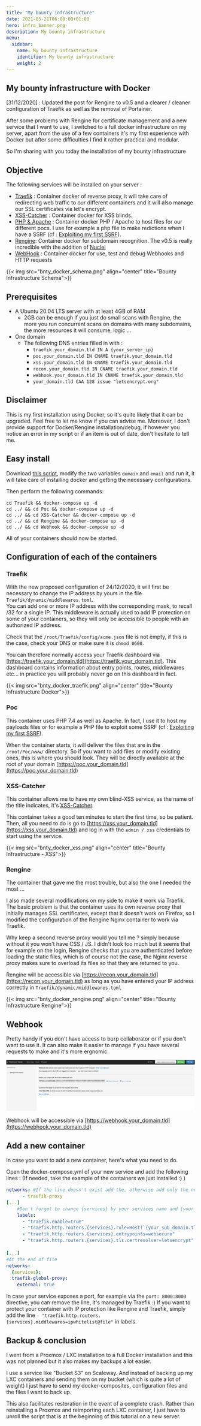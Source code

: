 ```yaml
---
title: "My bounty infrastructure"
date: 2021-05-21T06:00:00+01:00
hero: infra_banner.png
description: My bounty infrastructure
menu:
  sidebar:
    name: My bounty infrastructure
    identifier: My bounty infrastructure
    weight: 2
---
```


## My bounty infrastructure with Docker

[31/12/2020] : Updated the post for Rengine to v0.5 and a clearer / cleaner configuration of Traefik as well as the removal of Portainer.

After some problems with Rengine for certificate management and a new service that I want to use, I switched to a full docker infrastructure on my server, apart from the use of a few containers it's my first experience with Docker but after some difficulties I find it rather practical and modular.

So I'm sharing with you today the installation of my bounty infrastructure

## Objective

The following services will be installed on your server :

 - [Traefik](https://docs.traefik.io/) : Container docker of reverse proxy, it will take care of redirecting web traffic to our different containers and it will also manage our SSL certificates via let's encrypt.
 - [XSS-Catcher](https://github.com/daxAKAhackerman/XSS-Catcher) : Container docker for XSS blinds.
 - [PHP & Apache](https://hub.docker.com/_/php) : Container docker PHP / Apache to host files for our different pocs. I use for example a php file to make redictions when I have a SSRF (cf : [Exploiting my first SSRF](https://www.jomar.fr/posts/2020/03/en-exploiting-my-first-ssrf/)).
 - [Rengine](https://github.com/yogeshojha/rengine/): Container docker for subdomain recognition. The v0.5 is really incredible with the addition of [Nuclei](https://github.com/projectdiscovery/nuclei)
 - [WebHook](https://github.com/fredsted/webhook.site) : Container docker for use, test and debug Webhooks and HTTP requests

{{< img src="bnty_docker_schema.png" align="center" title="Bounty Infrastructure Schema">}}

## Prerequisites
- A Ubuntu 20.04 LTS server with at least 4GB of RAM
	- 2GB can be enough if you just do small scans with Rengine, the more you run concurrent scans on domains with many subdomains, the more resources it will consume, logic ...
- One domain
	- The following DNS entries filled in with :
      - `traefik.your_domain.tld IN A {your_server_ip}`
	  - `poc.your_domain.tld IN CNAME traefik.your_domain.tld`
	  - `xss.your_domain.tld IN CNAME traefik.your_domain.tld`
	  - `recon.your_domain.tld IN CNAME traefik.your_domain.tld`
      - `webhook.your_domain.tld IN CNAME traefik.your_domain.tld `  
	  - `your_domain.tld CAA 128 issue "letsencrypt.org"`

## Disclaimer
This is my first installation using Docker, so it's quite likely that it can be upgraded. Feel free to let me know if you can advise me. Moreover, I don't provide support for Docker/Rengine installation/debug, if however you notice an error in my script or if an item is out of date, don't hesitate to tell me.

## Easy install

Download [this script](https://jomar.s3.fr-par.scw.cloud/Public/tuto.sh), modify the two variables `domain` and `email` and run it, it will take care of installing docker and getting the necessary configurations.

Then perform the following commands:
```
cd Traefik && docker-compose up -d
cd ../ && cd Poc && docker-compose up -d
cd ../ && cd XSS-Catcher && docker-compose up -d
cd ../ && cd Rengine && docker-compose up -d
cd ../ && cd Webhook && docker-compose up -d
```
All of your containers should now be started.

## Configuration of each of the containers
### Traefik
With the new proposed configuration of 24/12/2020, it will first be necessary to change the IP address by yours in the file `Traefik/dynamic/middlewares.toml`.  
You can add one or more IP address with the corresponding mask, to recall /32 for a single IP. This middleware is actually used to add IP protection on some of your containers, so they will only be accessible to people with an authorized IP address.

Check that the `/root/Traefik/config/acme.json` file is not empty, if this is the case, check your DNS or make sure it is `chmod 0600`.

You can therefore normally access your Traefik dashboard via [https://traefik.your_domain.tld](https://traefik.your_domain.tld).
This dashboard contains information about entry points, routes, middlewares etc... in practice you will probably never go on this dashboard in fact.

{{< img src="bnty_docker_traefik.png" align="center" title="Bounty Infrastructure Docker">}}

### Poc
This container uses PHP 7.4 as well as Apache.
In fact, I use it to host my payloads files or for example a PHP file to exploit some SSRF (cf : [Exploiting my first SSRF](https://www.jomar.fr/posts/2020/03/en-exploiting-my-first-ssrf/)).

When the container starts, it will deliver the files that are in the `/root/Poc/www/` directory. So if you want to add files or modify existing ones, this is where you should look. They will be directly available at the root of your domain [https://poc.your_domain.tld](https://poc.your_domain.tld)

### XSS-Catcher
This container allows me to have my own blind-XSS service, as the name of the title indicates, it's [XSS-Catcher](https://github.com/daxAKAhackerman/XSS-Catcher).

This container takes a good ten minutes to start the first time, so be patient. Then, all you need to do is go to [https://xss.your_domain.tld](https://xss.your_domain.tld) and log in with the `admin / xss` credentials to start using the service.

{{< img src="bnty_docker_xss.png" align="center" title="Bounty Infrastructure - XSS">}}

### Rengine
The container that gave me the most trouble, but also the one I needed the most ...

I also made several modifications on my side to make it work via Traefik. The basic problem is that the container uses its own reverse proxy that initially manages SSL certificates, except that it doesn't work on Firefox, so I modified the configuration of the Rengine Nginx container to work via Traefik.

Why keep a second reverse proxy would you tell me ? simply because without it you won't have CSS / JS. I didn't look too much but it seems that for example on the login, Rengine checks that you are authenticated before loading the static files, which is of course not the case, the Nginx reverse proxy makes sure to overload its files so that they are returned to you.

Rengine will be accessible via [https://recon.your_domain.tld](https://recon.your_domain.tld) as long as you have entered your IP address correctly in `Traefik/dynamic/middlewares.toml`

{{< img src="bnty_docker_rengine.png" align="center" title="Bounty Infrastructure Rengine">}}

## Webhook
Pretty handy if you don't have access to burp collaborator or if you don't want to use it. It can also make it easier to manage if you have several requests to make and it's more ergnomic.

![Bounty Infrastructure - Webhook](./bnty_docker_webhook.png)

Webhook will be accessible via [https://webhook.your_domain.tld](https://webhook.your_domain.tld)

## Add a new container
In case you want to add a new container, here's what you need to do.

Open the docker-compose.yml of your new service and add the following lines : (If needed, take the example of the containers we just installed :) )
```yml
networks: #If the line doesn't exist add the, otherwise add only the network
      - traefik-proxy
[...]
    #Don't forget to change {services} by your services name and {your_sub_domain.tld} by your subdomain.
    labels:
      - "traefik.enable=true"
      - "traefik.http.routers.{services}.rule=Host(`{your_sub_domain.tld}`)"
      - "traefik.http.routers.{services}.entrypoints=websecure"
      - "traefik.http.routers.{services}.tls.certresolver=letsencrypt"

[...]
#At the end of file
networks:
  {services}:
  traefik-global-proxy:
    external: true
```
In case your service exposes a port, for example via the `port: 8000:8000` directive, you can remove the line, it's managed by Traefik :)
If you want to protect your container with IP protection like Rengine and Traefik, simply add the line `- "traefik.http.routers.{services}.middlewares=ipwhitelist@file"` in labels.

## Backup & conclusion
I went from a Proxmox / LXC installation to a full Docker installation and this was not planned but it also makes my backups a lot easier.

I use a service like "Bucket S3" on Scaleway. And instead of backing up my LXC containers and sending them on my bucket (which is quite a lot of weight) I just have to send my docker-composites, configuration files and the files I want to back up.

This also facilitates restoration in the event of a complete crash. Rather than reinstalling a Proxmox and reimporting each LXC container, I just have to unroll the script that is at the beginning of this tutorial on a new server.
